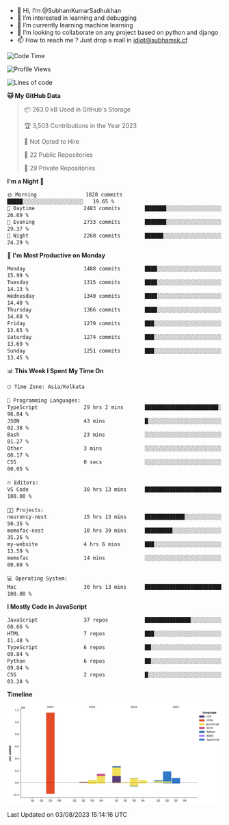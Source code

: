 - 👋 Hi, I’m @SubhamKumarSadhukhan
- 👀 I’m interested in learning and debugging
- 🌱 I’m currently learning machine learning
- 💞️ I’m looking to collaborate on any project based on python and django
- 📫 How to reach me ?
      Just drop a mail in idiot@subhamsk.cf

<!---
SubhamKumarSadhukhan/SubhamKumarSadhukhan is a ✨ special ✨ repository because its `README.md` (this file) appears on your GitHub profile.
You can click the Preview link to take a look at your changes.
--->


<!--START_SECTION:waka-->
![Code Time](http://img.shields.io/badge/Code%20Time-1%2C403%20hrs%209%20mins-blue)

![Profile Views](http://img.shields.io/badge/Profile%20Views-1-blue)

![Lines of code](https://img.shields.io/badge/From%20Hello%20World%20I%27ve%20Written-2.0%20million%20lines%20of%20code-blue)

**🐱 My GitHub Data** 

> 📦 263.0 kB Used in GitHub's Storage 
 > 
> 🏆 3,503 Contributions in the Year 2023
 > 
> 🚫 Not Opted to Hire
 > 
> 📜 22 Public Repositories 
 > 
> 🔑 29 Private Repositories 
 > 
**I'm a Night 🦉** 

```text
🌞 Morning                1828 commits        █████░░░░░░░░░░░░░░░░░░░░   19.65 % 
🌆 Daytime                2483 commits        ███████░░░░░░░░░░░░░░░░░░   26.69 % 
🌃 Evening                2733 commits        ███████░░░░░░░░░░░░░░░░░░   29.37 % 
🌙 Night                  2260 commits        ██████░░░░░░░░░░░░░░░░░░░   24.29 % 
```
📅 **I'm Most Productive on Monday** 

```text
Monday                   1488 commits        ████░░░░░░░░░░░░░░░░░░░░░   15.99 % 
Tuesday                  1315 commits        ████░░░░░░░░░░░░░░░░░░░░░   14.13 % 
Wednesday                1340 commits        ████░░░░░░░░░░░░░░░░░░░░░   14.40 % 
Thursday                 1366 commits        ████░░░░░░░░░░░░░░░░░░░░░   14.68 % 
Friday                   1270 commits        ███░░░░░░░░░░░░░░░░░░░░░░   13.65 % 
Saturday                 1274 commits        ███░░░░░░░░░░░░░░░░░░░░░░   13.69 % 
Sunday                   1251 commits        ███░░░░░░░░░░░░░░░░░░░░░░   13.45 % 
```


📊 **This Week I Spent My Time On** 

```text
🕑︎ Time Zone: Asia/Kolkata

💬 Programming Languages: 
TypeScript               29 hrs 2 mins       ████████████████████████░   96.04 % 
JSON                     43 mins             █░░░░░░░░░░░░░░░░░░░░░░░░   02.38 % 
Bash                     23 mins             ░░░░░░░░░░░░░░░░░░░░░░░░░   01.27 % 
Other                    3 mins              ░░░░░░░░░░░░░░░░░░░░░░░░░   00.17 % 
CSS                      0 secs              ░░░░░░░░░░░░░░░░░░░░░░░░░   00.05 % 

🔥 Editors: 
VS Code                  30 hrs 13 mins      █████████████████████████   100.00 % 

🐱‍💻 Projects: 
neuroncy-nest            15 hrs 13 mins      █████████████░░░░░░░░░░░░   50.35 % 
memofac-nest             10 hrs 39 mins      █████████░░░░░░░░░░░░░░░░   35.26 % 
my-website               4 hrs 6 mins        ███░░░░░░░░░░░░░░░░░░░░░░   13.59 % 
memofac                  14 mins             ░░░░░░░░░░░░░░░░░░░░░░░░░   00.80 % 

💻 Operating System: 
Mac                      30 hrs 13 mins      █████████████████████████   100.00 % 
```

**I Mostly Code in JavaScript** 

```text
JavaScript               37 repos            ███████████████░░░░░░░░░░   60.66 % 
HTML                     7 repos             ███░░░░░░░░░░░░░░░░░░░░░░   11.48 % 
TypeScript               6 repos             ██░░░░░░░░░░░░░░░░░░░░░░░   09.84 % 
Python                   6 repos             ██░░░░░░░░░░░░░░░░░░░░░░░   09.84 % 
CSS                      2 repos             █░░░░░░░░░░░░░░░░░░░░░░░░   03.28 % 
```



**Timeline**

![Lines of Code chart](https://raw.githubusercontent.com/SubhamKumarSadhukhan/SubhamKumarSadhukhan/main/assets/bar_graph.png)


 Last Updated on 03/08/2023 15:14:16 UTC
<!--END_SECTION:waka-->
